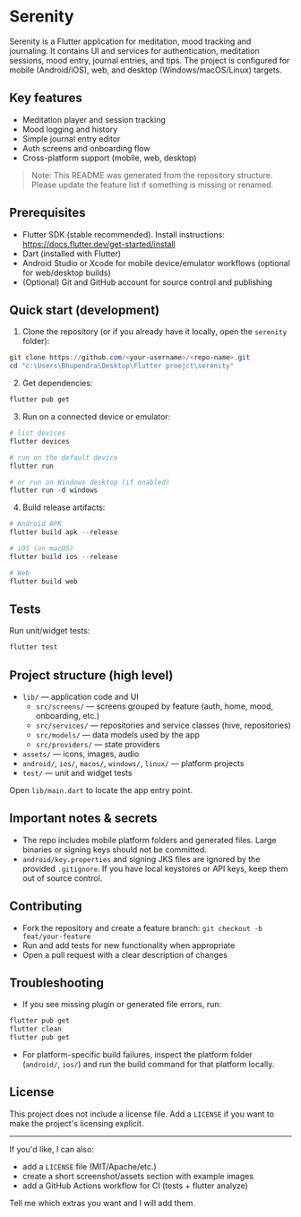 
# Serenity

Serenity is a Flutter application for meditation, mood tracking and journaling. It contains UI and services for authentication, meditation sessions, mood entry, journal entries, and tips. The project is configured for mobile (Android/iOS), web, and desktop (Windows/macOS/Linux) targets.

## Key features

- Meditation player and session tracking
- Mood logging and history
- Simple journal entry editor
- Auth screens and onboarding flow
- Cross-platform support (mobile, web, desktop)

> Note: This README was generated from the repository structure. Please update the feature list if something is missing or renamed.

## Prerequisites

- Flutter SDK (stable recommended). Install instructions: https://docs.flutter.dev/get-started/install
- Dart (installed with Flutter)
- Android Studio or Xcode for mobile device/emulator workflows (optional for web/desktop builds)
- (Optional) Git and GitHub account for source control and publishing

## Quick start (development)

1. Clone the repository (or if you already have it locally, open the `serenity` folder):

```powershell
git clone https://github.com/<your-username>/<repo-name>.git
cd "c:\Users\Bhupendra\Desktop\Flutter proejct\serenity"
```

2. Get dependencies:

```powershell
flutter pub get
```

3. Run on a connected device or emulator:

```powershell
# list devices
flutter devices

# run on the default device
flutter run

# or run on Windows desktop (if enabled)
flutter run -d windows
```

4. Build release artifacts:

```powershell
# Android APK
flutter build apk --release

# iOS (on macOS)
flutter build ios --release

# Web
flutter build web
```

## Tests

Run unit/widget tests:

```powershell
flutter test
```

## Project structure (high level)

- `lib/` — application code and UI
	- `src/screens/` — screens grouped by feature (auth, home, mood, onboarding, etc.)
	- `src/services/` — repositories and service classes (hive, repositories)
	- `src/models/` — data models used by the app
	- `src/providers/` — state providers
- `assets/` — icons, images, audio
- `android/`, `ios/`, `macos/`, `windows/`, `linux/` — platform projects
- `test/` — unit and widget tests

Open `lib/main.dart` to locate the app entry point.

## Important notes & secrets

- The repo includes mobile platform folders and generated files. Large binaries or signing keys should not be committed.
- `android/key.properties` and signing JKS files are ignored by the provided `.gitignore`. If you have local keystores or API keys, keep them out of source control.

## Contributing

- Fork the repository and create a feature branch: `git checkout -b feat/your-feature`
- Run and add tests for new functionality when appropriate
- Open a pull request with a clear description of changes

## Troubleshooting

- If you see missing plugin or generated file errors, run:

```powershell
flutter pub get
flutter clean
flutter pub get
```

- For platform-specific build failures, inspect the platform folder (`android/`, `ios/`) and run the build command for that platform locally.

## License

This project does not include a license file. Add a `LICENSE` if you want to make the project's licensing explicit.

---

If you'd like, I can also:

- add a `LICENSE` file (MIT/Apache/etc.)
- create a short screenshot/assets section with example images
- add a GitHub Actions workflow for CI (tests + flutter analyze)

Tell me which extras you want and I will add them.
